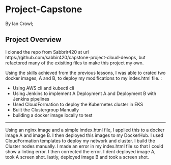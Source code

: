 # Project-Capstone
<p> By Ian Crowl; </p>

<h2>Project Overview</h2>
<p> I cloned the repo from Sabbrir420 at url https://github.com/sabbir420/capstone-project-cloud-devops, but refactored many of the exisiting files to make this project my own.</p>

<p> Using the skills achieved from the previous lessons, I was able to crated two docker images, A and B, to deploy my modifications to my index.html file. :</p>

<ul>
	<li>Using AWS cli and kubectl cli</li>
	<li>Using Jenkins to implement A Deployment A and Deployment B with Jenkins pipelines</li>
	<li>Used CloudFormation to deploy the Kubernetes cluster in EKS</li>
	<li>Built the Clustergroup Manually</li>
	<li>building a docker image locally to test</li>
</ul>

***
<p>Using an nginx image and a simple imdex.html file, I applied this to a docker image A and image B.  I then deployed this images to my DockerHub.  I used CloudFormation templates to deploy my network and cluster. I build the Cluster nodes manually. 
I made an error in my index.html file so that I could show a linting error.  I then corrected the error. I dent deployed image A, took A screen shot. lastly, deployed image B and took a screen shot.  

